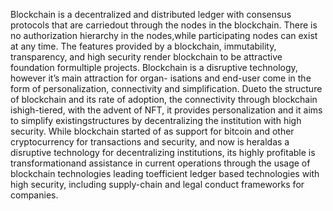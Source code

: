 Blockchain is a decentralized and distributed ledger with consensus protocols that are carriedout through the nodes in the blockchain. There is no authorization hierarchy in the nodes,while participating nodes can exist at any time. The features provided by a blockchain, immutability, transparency, and high security render blockchain to be attractive foundation formultiple projects. Blockchain is a disruptive technology, however it’s main attraction for organ-
isations and end-user come in the form of personalization, connectivity and simplification. Dueto the structure of blockchain and its rate of adoption, the connectivity through blockchain ishigh-tiered, with the advent of NFT, it provides personalization and it aims to simplify existingstructures by decentralizing the institution with high security. While blockchain started of
as support for bitcoin and other cryptocurrency for transactions and security, and now is heraldas a disruptive technology for decentralizing institutions, its highly profitable is transformationand assistance in current operations through the usage of blockchain technologies leading toefficient ledger based technologies with high security, including supply-chain and legal conduct
frameworks for companies.